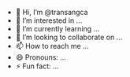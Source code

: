 - 👋 Hi, I’m @transangca
- 👀 I’m interested in ...
- 🌱 I’m currently learning ...
- 💞️ I’m looking to collaborate on ...
- 📫 How to reach me ...
- 😄 Pronouns: ...
- ⚡ Fun fact: ...

<!---
transangca/transangca is a ✨ special ✨ repository because its `README.md` (this file) appears on your GitHub profile.
You can click the Preview link to take a look at your changes.
--->
